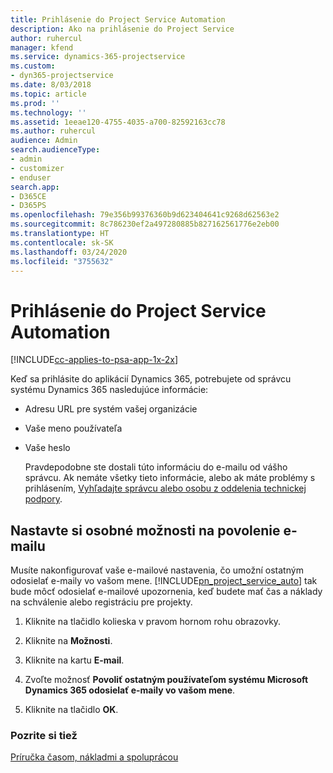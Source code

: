 ```yaml
---
title: Prihlásenie do Project Service Automation
description: Ako na prihlásenie do Project Service
author: ruhercul
manager: kfend
ms.service: dynamics-365-projectservice
ms.custom:
- dyn365-projectservice
ms.date: 8/03/2018
ms.topic: article
ms.prod: ''
ms.technology: ''
ms.assetid: 1eeae120-4755-4035-a700-82592163cc78
ms.author: ruhercul
audience: Admin
search.audienceType:
- admin
- customizer
- enduser
search.app:
- D365CE
- D365PS
ms.openlocfilehash: 79e356b99376360b9d623404641c9268d62563e2
ms.sourcegitcommit: 8c786230ef2a497280885b827162561776e2eb00
ms.translationtype: HT
ms.contentlocale: sk-SK
ms.lasthandoff: 03/24/2020
ms.locfileid: "3755632"
---
```

# <a name="sign-in-to-project-service-automation"></a>Prihlásenie do Project Service Automation

[!INCLUDE[cc-applies-to-psa-app-1x-2x](../includes/cc-applies-to-psa-app-1x-2x.md)]

Keď sa prihlásite do aplikácií Dynamics 365, potrebujete od správcu systému Dynamics 365 nasledujúce informácie:  
  
- Adresu URL pre systém vašej organizácie  
  
- Vaše meno používateľa  
  
- Vaše heslo  
  
  Pravdepodobne ste dostali túto informáciu do e-mailu od vášho správcu. Ak nemáte všetky tieto informácie, alebo ak máte problémy s prihlásením, [Vyhľadajte správcu alebo osobu z oddelenia technickej podpory](../basics/find-administrator-support.md).  
  
## <a name="set-your-personal-options-to-allow-email"></a>Nastavte si osobné možnosti na povolenie e-mailu  
 Musíte nakonfigurovať vaše e-mailové nastavenia, čo umožní ostatným odosielať e-maily vo vašom mene. [!INCLUDE[pn_project_service_auto](../includes/pn-project-service-auto.md)] tak bude môcť odosielať e-mailové upozornenia, keď budete mať čas a náklady na schválenie alebo registráciu pre projekty.  
  
1.  Kliknite na tlačidlo kolieska v pravom hornom rohu obrazovky.  
  
2.  Kliknite na **Možnosti**.  
  
3.  Kliknite na kartu **E-mail**.  
  
4.  Zvoľte možnosť **Povoliť ostatným používateľom systému Microsoft Dynamics 365 odosielať e-maily vo vašom mene**.  
  
5.  Kliknite na tlačidlo **OK**.  
  
### <a name="see-also"></a>Pozrite si tiež  
 [Príručka časom, nákladmi a spoluprácou](../project-service/time-expense-collaboration-guide.md)
